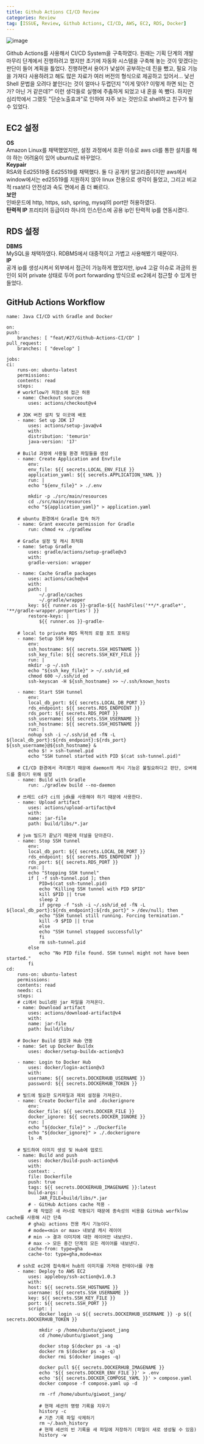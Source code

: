 ```yaml
---
title: Github Actions CI/CD Review
categories: Review
tag: [ISSUE, Review, Github Actions, CI/CD, AWS, EC2, RDS, Docker]
---
```


![image](https://github.com/user-attachments/assets/817594f2-afe3-4ed9-a49a-1f8bec26e7d4)

Github Actions를 사용해서 CI/CD System을 구축하였다. 원래는 기획 단계의 개발 마무리 단계에서 진행하려고 했지만 초기에 자동화 시스템을 구축해 놓는 것이 맞겠다는 판단이 들어 계획을 틀었다. 진행하면서 용어가 낯설어 공부하는데 진을 뺐고, 필요 기능을 가져다 사용하려고 해도 많은 자료가 여러 버전의 형식으로 제공하고 있어서... 낯선 Shell 문법을 오려다 붙인다는 것이 얼마나 두렵던지 "이게 맞아? 이렇게 하면 되는 건가? 아닌 거 같은데?" 이런 생각들로 실행에 주춤하게 되었고 내 혼을 쏙 뺐다. 하지만 심리학에서 그랬듯 "단순노출효과"로 인하여 자주 보는 것만으로 shell하고 친구가 될 수 있었다.

## EC2 설정
**OS**  
Amazon Linux를 채택했었지만, 설정 과정에서 호환 이슈로 aws cli를 통한 설치를 해야 하는 어려움이 있어 ubuntu로 바꾸었다.  
**Keypair**  
RSA와 Ed25519중 Ed25519를 채택했다. 둘 다 공개키 알고리즘이지만 aws에서 window에서는 ed25519를 지원하지 않아 linux 전용으로 생각이 들었고, 그리고 비교적 rsa보다 안전성과 속도 면에서 좀 더 빠르다.  
**보안**  
인바운드에 http, https, ssh, spring, mysql의 port만 허용하였다.  
**탄력적 IP**
프리티어 등급이라 하나의 인스턴스에 공용 ip인 탄력적 ip를 연동시켰다.

## RDS 설정
**DBMS**  
MySQL을 채택하였다. RDBMS에서 대중적이고 가볍고 사용해봤기 때문이다.   
**IP**  
공개 ip를 생성시켜서 외부에서 접근이 가능하게 했었지만, ipv4 고갈 이슈로 과금의 원인이 되어 private 상태로 두어 port forwarding 방식으로 ec2에서 접근할 수 있게 만들었다.

## GitHub Actions Workflow
    name: Java CI/CD with Gradle and Docker

    on:
    push:
        branches: [ "feat/#27/Github-Actions-CI/CD" ]
    pull_request:
        branches: [ "develop" ]

    jobs:
    ci:
        runs-on: ubuntu-latest
        permissions:
        contents: read
        steps:
        # workflow가 저장소에 접근 허용
        - name: Checkout sources
            uses: actions/checkout@v4

        # JDK 버전 설치 및 이곳에 배포
        - name: Set up JDK 17
            uses: actions/setup-java@v4
            with:
            distribution: 'temurin'
            java-version: '17'

        # Build 과정에 사용될 환경 파일들을 생성
        - name: Create Application and Envfile
            env:
            env_file: ${{ secrets.LOCAL_ENV_FILE }}
            application_yaml: ${{ secrets.APPLICATION_YAML }}        
            run: |
            echo "${env_file}" > ./.env
            
            mkdir -p ./src/main/resources
            cd ./src/main/resources
            echo "${application_yaml}" > application.yaml

        # ubuntu 환경에서 Gradle 접속 허가
        - name: Grant execute permission for Gradle
            run: chmod +x ./gradlew

        # Gradle 설정 및 캐시 최적화
        - name: Setup Gradle
            uses: gradle/actions/setup-gradle@v3
            with:
            gradle-version: wrapper

        - name: Cache Gradle packages
            uses: actions/cache@v4
            with:
            path: |
                ~/.gradle/caches
                ~/.gradle/wrapper
            key: ${{ runner.os }}-gradle-${{ hashFiles('**/*.gradle*', '**/gradle-wrapper.properties') }}
            restore-keys: |
                ${{ runner.os }}-gradle-

        # local to private RDS 목적의 로컬 포트 포워딩
        - name: Setup SSH key
            env: 
            ssh_hostname: ${{ secrets.SSH_HOSTNAME }}
            ssh_key_file: ${{ secrets.SSH_KEY_FILE }}
            run: |
            mkdir -p ~/.ssh
            echo "${ssh_key_file}" > ~/.ssh/id_ed
            chmod 600 ~/.ssh/id_ed
            ssh-keyscan -H ${ssh_hostname} >> ~/.ssh/known_hosts

        - name: Start SSH tunnel
            env:
            local_db_port: ${{ secrets.LOCAL_DB_PORT }}
            rds_endpoint: ${{ secrets.RDS_ENDPOINT }}
            rds_port: ${{ secrets.RDS_PORT }}
            ssh_username: ${{ secrets.SSH_USERNAME }}
            ssh_hostname: ${{ secrets.SSH_HOSTNAME }}
            run: |
            nohup ssh -i ~/.ssh/id_ed -fN -L ${local_db_port}:${rds_endpoint}:${rds_port} ${ssh_username}@${ssh_hostname} &
            echo $! > ssh-tunnel.pid
            echo "SSH tunnel started with PID $(cat ssh-tunnel.pid)"

        # CI/CD 환경에서 격리됐기 때문에 daemon의 캐시 기능은 불필요하다고 판단, 오버헤드를 줄이기 위해 설정
        - name: Build with Gradle
            run: ./gradlew build --no-daemon

        # 쓰레드 cd가 ci의 jdk를 사용해야 하기 때문에 사용한다.
        - name: Upload artifact
            uses: actions/upload-artifact@v4
            with:
            name: jar-file
            path: build/libs/*.jar

        # jvm 빌드가 끝났기 때문에 터널을 닫아준다.
        - name: Stop SSH tunnel
            env:
            local_db_port: ${{ secrets.LOCAL_DB_PORT }}
            rds_endpoint: ${{ secrets.RDS_ENDPOINT }}
            rds_port: ${{ secrets.RDS_PORT }}
            run: |
            echo "Stopping SSH tunnel"
            if [ -f ssh-tunnel.pid ]; then
                PID=$(cat ssh-tunnel.pid)
                echo "Killing SSH tunnel with PID $PID"
                kill $PID || true
                sleep 2
                if pgrep -f "ssh -i ~/.ssh/id_ed -fN -L ${local_db_port}:${rds_endpoint}:${rds_port}" > /dev/null; then
                echo "SSH tunnel still running. Forcing termination."
                kill -9 $PID || true
                else
                echo "SSH tunnel stopped successfully"
                fi
                rm ssh-tunnel.pid
            else
                echo "No PID file found. SSH tunnel might not have been started."
            fi
    cd:
        runs-on: ubuntu-latest
        permissions:
        contents: read
        needs: ci
        steps:
        # ci에서 build된 jar 파일을 가져온다.
        - name: Download artifact
            uses: actions/download-artifact@v4
            with:
            name: jar-file
            path: build/libs/
        
        # Docker Build 설정과 Hub 연동
        - name: Set up Docker Buildx
            uses: docker/setup-buildx-action@v3

        - name: Login to Docker Hub
            uses: docker/login-action@v3
            with:
            username: ${{ secrets.DOCKERHUB_USERNAME }}
            password: ${{ secrets.DOCKERHUB_TOKEN }}

        # 빌드에 필요한 도커파일과 제외 설정을 가져온다.
        - name: Create Dockerfile and .dockerignore
            env:
            docker_file: ${{ secrets.DOCKER_FILE }}
            docker_ignore: ${{ secrets.DOCKER_IGNORE }}
            run: |
            echo "${docker_file}" > ./Dockerfile
            echo "${docker_ignore}" > ./.dockerignore
            ls -R

        # 빌드하여 이미지 생성 및 Hub에 업로드
        - name: Build and push
            uses: docker/build-push-action@v6
            with:
            context: .
            file: Dockerfile
            push: true
            tags: ${{ secrets.DOCKERHUB_IMAGENAME }}:latest
            build-args: |
                JAR_FILE=build/libs/*.jar
            # - GitHub Actions cache 적용 -
            # 매 작업은 새 러너로 작동되기 때문에 종속성의 비용을 GitHub worfklow cache를 사용해 시간 단축
            # gha는 actions 전용 캐시 기능이다.
            # mode=<min or max> 내보낼 캐시 레이어
            # min -> 결과 이미지에 대한 레이어만 내보낸다.
            # max -> 모든 중간 단계의 모든 레이어를 내보낸다.
            cache-from: type=gha
            cache-to: type=gha,mode=max

        # ssh로 ec2에 접속해서 hub의 이미지를 가져와 컨테이너를 구동
        - name: Deploy to AWS EC2
            uses: appleboy/ssh-action@v1.0.3
            with:
            host: ${{ secrets.SSH_HOSTNAME }}
            username: ${{ secrets.SSH_USERNAME }}
            key: ${{ secrets.SSH_KEY_FILE }}
            port: ${{ secrets.SSH_PORT }}
            script: |
                docker login -u ${{ secrets.DOCKERHUB_USERNAME }} -p ${{ secrets.DOCKERHUB_TOKEN }}

                mkdir -p /home/ubuntu/giwoot_jang
                cd /home/ubuntu/giwoot_jang
                
                docker stop $(docker ps -a -q)
                docker rm $(docker ps -a -q)
                docker rmi $(docker images -q)
                
                docker pull ${{ secrets.DOCKERHUB_IMAGENAME }}
                echo '${{ secrets.DOCKER_ENV_FILE }}' > .env
                echo '${{ secrets.DOCKER_COMPOSE_YAML }}' > compose.yaml           
                docker compose -f compose.yaml up -d
                
                rm -rf /home/ubuntu/giwoot_jang/

                # 현재 세션의 명령 기록을 지우기
                history -c
                # 기존 기록 파일 삭제하기
                rm ~/.bash_history
                # 현재 세션의 빈 기록을 새 파일에 저장하기 (파일이 새로 생성될 수 있음)
                history -w